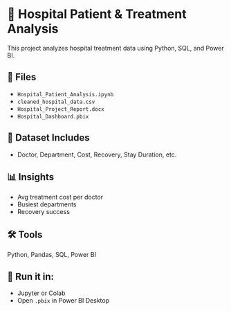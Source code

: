 # 🏥 Hospital Patient & Treatment Analysis

This project analyzes hospital treatment data using Python, SQL, and Power BI.

## 📁 Files
- `Hospital_Patient_Analysis.ipynb`
- `cleaned_hospital_data.csv`
- `Hospital_Project_Report.docx`
- `Hospital_Dashboard.pbix`

## 🧾 Dataset Includes
- Doctor, Department, Cost, Recovery, Stay Duration, etc.

## 📊 Insights
- Avg treatment cost per doctor
- Busiest departments
- Recovery success

## 🛠 Tools
Python, Pandas, SQL, Power BI

## 🚀 Run it in:
- Jupyter or Colab
- Open `.pbix` in Power BI Desktop
